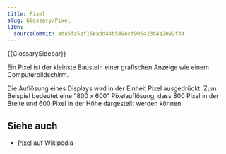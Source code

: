 ```yaml
---
title: Pixel
slug: Glossary/Pixel
l10n:
  sourceCommit: ada5fa5ef15eadd44b549ecf906423b4a2092f34
---
```


{{GlossarySidebar}}

Ein Pixel ist der kleinste Baustein einer grafischen Anzeige wie einem Computerbildschirm.

Die Auflösung eines Displays wird in der Einheit Pixel ausgedrückt. Zum Beispiel bedeutet eine "800 x 600" Pixelauflösung, dass 800 Pixel in der Breite und 600 Pixel in der Höhe dargestellt werden können.

## Siehe auch

- [Pixel](https://en.wikipedia.org/wiki/Pixel) auf Wikipedia

